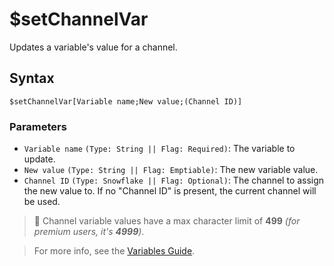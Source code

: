 # $setChannelVar
Updates a variable's value for a channel.

## Syntax
```
$setChannelVar[Variable name;New value;(Channel ID)]
```

### Parameters
- `Variable name` `(Type: String || Flag: Required)`: The variable to update.
- `New value` `(Type: String || Flag: Emptiable)`: The new variable value.
- `Channel ID` `(Type: Snowflake || Flag: Optional)`: The channel to assign the new value to. If no "Channel ID" is present, the current channel will be used.

> 📝 Channel variable values have a max character limit of **499** *(for premium users, it's **4999**)*.

> For more info, see the [Variables Guide](../guides/introduction/variables.md).
